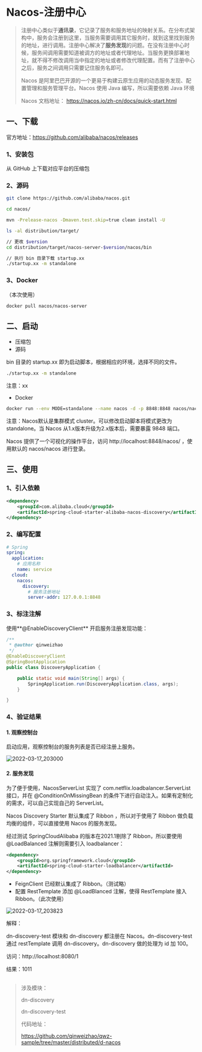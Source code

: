 # Nacos-注册中心


> 注册中心类似于**通讯录**，它记录了服务和服务地址的映射关系。在分布式架构中，服务会注册到这里，当服务需要调用其它服务时，就到这里找到服务的地址，进行调用。注册中心解决了**服务发现**的问题。在没有注册中心时候，服务间调用需要知道被调方的地址或者代理地址。当服务更换部署地址，就不得不修改调用当中指定的地址或者修改代理配置。而有了注册中心之后，服务之间调用只需要记住服务名即可。
>
> Nacos 是阿里巴巴开源的一个更易于构建云原生应用的动态服务发现、配置管理和服务管理平台。Nacos 使用 Java 编写，所以需要依赖 Java 环境 
>
> Nacos 文档地址： https://nacos.io/zh-cn/docs/quick-start.html

## 一、下载

官方地址：https://github.com/alibaba/nacos/releases

### 1、安装包

从 GitHub 上下载对应平台的压缩包

### 2、源码

```sh
git clone https://github.com/alibaba/nacos.git

cd nacos/

mvn -Prelease-nacos -Dmaven.test.skip=true clean install -U  

ls -al distribution/target/

// 更改 $version
cd distribution/target/nacos-server-$version/nacos/bin

// 执行 bin 目录下载 startup.xx
./startup.xx -m standalone
```

### 3、Docker

（本次使用）

```sh
docker pull nacos/nacos-server
```

## 二、启动

- 压缩包
- 源码

bin 目录的 startup.xx 即为启动脚本，根据相应的环境，选择不同的文件。

```sh
./startup.xx -m standalone
```

注意：xx

- Docker

```sh
docker run --env MODE=standalone --name nacos -d -p 8848:8848 nacos/nacos-server
```

注意：Nacos默认是集群模式 cluster。可以修改启动脚本将模式更改为 standalone。当 Nacos 从1.x版本升级为2.x版本后，需要暴露 9848 端口。

Nacos 提供了一个可视化的操作平台，访问  http://localhost:8848/nacos/ ，使用默认的 nacos/nacos 进行登录。

## 三、使用

### 1、引入依赖

```xml
<dependency>
	<groupId>com.alibaba.cloud</groupId>
	<artifactId>spring-cloud-starter-alibaba-nacos-discovery</artifactId>
</dependency>
```

### 2、编写配置

```yaml
# Spring
spring: 
  application:
    # 应用名称
    name: service
  cloud:
    nacos:
      discovery:
        # 服务注册地址
        server-addr: 127.0.0.1:8848
```

### 3、标注注解

使用**@EnableDiscoveryClient** 开启服务注册发现功能：

```java
/**
 * @author qinweizhao
 */
@EnableDiscoveryClient
@SpringBootApplication
public class DiscoveryApplication {

    public static void main(String[] args) {
        SpringApplication.run(DiscoveryApplication.class, args);
    }

}
```

### 4、验证结果

#### 1. 观察控制台

启动应用，观察控制台的服务列表是否已经注册上服务。

![2022-03-17_203000](https://img.qinweizhao.com/2022/03/2022-03-17_203000.png)

#### 2. 服务发现

为了便于使用，NacosServerList 实现了 com.netflix.loadbalancer.ServerList 接口，并在 @ConditionOnMissingBean 的条件下进行自动注入。如果有定制化的需求，可以自己实现自己的 ServerList。

Nacos Discovery Starter 默认集成了 Ribbon ，所以对于使用了 Ribbon 做负载均衡的组件，可以直接使用 Nacos 的服务发现。

经过测试 SpringCloudAlibaba 的版本在2021.1剔除了 Ribbon，所以要使用 @LoadBalanced 注解则需要引入 loadbalancer：

```xml
<dependency>
    <groupId>org.springframework.cloud</groupId>
    <artifactId>spring-cloud-starter-loadbalancer</artifactId>
</dependency>
```



- FeignClient 已经默认集成了 Ribbon。（测试略）
- 配置 RestTemplate 添加 @LoadBlanced 注解，使得 RestTemplate 接入 Ribbon。（此次使用）

![2022-03-17_203823](https://img.qinweizhao.com/2022/03/2022-03-17_203823.png)

解释：

dn-discovery-test 模块和 dn-discovery 都注册在 Nacos。dn-discovery-test 通过 restTemplate 调用 dn-discovery。dn-discovery 做的处理为 id 加 100。

访问：http://localhost:8080/1

结果：1011

##  

>涉及模块：
>
>dn-discovery
>
>dn-discovery-test
>
>代码地址：
>
>https://github.com/qinweizhao/qwz-sample/tree/master/distributed/d-nacos


